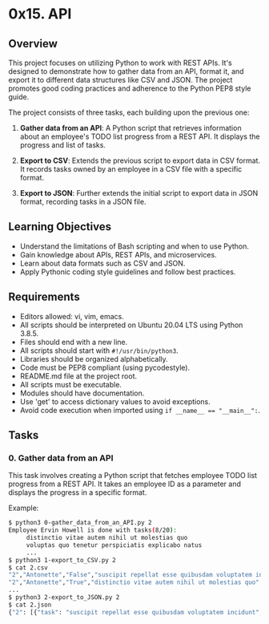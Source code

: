 # 0x15. API

## Overview

This project focuses on utilizing Python to work with REST APIs. It's designed to demonstrate how to gather data from an API, format it, and export it to different data structures like CSV and JSON. The project promotes good coding practices and adherence to the Python PEP8 style guide.

The project consists of three tasks, each building upon the previous one:

1. **Gather data from an API**: A Python script that retrieves information about an employee's TODO list progress from a REST API. It displays the progress and list of tasks.

2. **Export to CSV**: Extends the previous script to export data in CSV format. It records tasks owned by an employee in a CSV file with a specific format.

3. **Export to JSON**: Further extends the initial script to export data in JSON format, recording tasks in a JSON file.

## Learning Objectives

- Understand the limitations of Bash scripting and when to use Python.
- Gain knowledge about APIs, REST APIs, and microservices.
- Learn about data formats such as CSV and JSON.
- Apply Pythonic coding style guidelines and follow best practices.

## Requirements

- Editors allowed: vi, vim, emacs.
- All scripts should be interpreted on Ubuntu 20.04 LTS using Python 3.8.5.
- Files should end with a new line.
- All scripts should start with `#!/usr/bin/python3`.
- Libraries should be organized alphabetically.
- Code must be PEP8 compliant (using pycodestyle).
- README.md file at the project root.
- All scripts must be executable.
- Modules should have documentation.
- Use 'get' to access dictionary values to avoid exceptions.
- Avoid code execution when imported using `if __name__ == "__main__":`.

## Tasks

### 0. Gather data from an API

This task involves creating a Python script that fetches employee TODO list progress from a REST API. It takes an employee ID as a parameter and displays the progress in a specific format.

Example:

```sh
$ python3 0-gather_data_from_an_API.py 2
Employee Ervin Howell is done with tasks(8/20):
     distinctio vitae autem nihil ut molestias quo
     voluptas quo tenetur perspiciatis explicabo natus
     ...
$ python3 1-export_to_CSV.py 2
$ cat 2.csv
"2","Antonette","False","suscipit repellat esse quibusdam voluptatem incidunt"
"2","Antonette","True","distinctio vitae autem nihil ut molestias quo"
...
$ python3 2-export_to_JSON.py 2
$ cat 2.json
{"2": [{"task": "suscipit repellat esse quibusdam voluptatem incidunt", "completed": false, "username": "Antonette"}, {"task": "distinctio vitae autem nihil ut molestias quo", "completed": true, "username": "Antonette"}, ...]}

